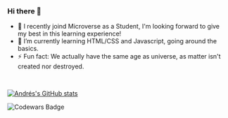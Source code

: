 ### Hi there 👋

- 📖 I recently joind Microverse as a Student, I'm looking forward to give my best in this learning experience! 
- 🌱 I’m currently learning HTML/CSS and Javascript, going around the basics.
- ⚡  Fun fact: We actually have the same age as universe, as matter isn't created nor destroyed.
<br>

[![Andrés's GitHub stats](https://github-readme-stats.vercel.app/api?username=JohnFTitor&show_icons=true&theme=vision-friendly-dark)](https://github.com/anuraghazra/github-readme-stats)

![Codewars Badge](https://www.codewars.com/users/johnftitor/badges/large)

<!--
**JohnFTitor/JohnFTitor** is a ✨ _special_ ✨ repository because its `README.md` (this file) appears on your GitHub profile.

Here are some ideas to get you started:

- 🔭 I’m currently working on ...
- 🌱 I’m currently learning ...
- 👯 I’m looking to collaborate on ...
- 🤔 I’m looking for help with ...
- 💬 Ask me about ...
- 📫 How to reach me: ...
- 😄 Pronouns: ...
- ⚡ Fun fact: ...
-->
